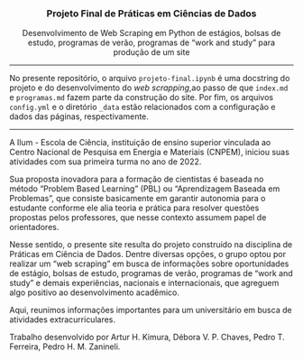 <div align="center">
  <h3>Projeto Final de Práticas em Ciências de Dados</h3>
  
  Desenvolvimento de Web Scraping em Python de estágios, bolsas de estudo, programas de verão, programas de “work and study” para produção de um site

</div>

---

No presente repositório, o arquivo `projeto-final.ipynb` é uma docstring do projeto e do desenvolvimento do *web scrapping*,ao passo de que `index.md` e `programas.md` fazem parte da construção do site. Por fim, os arquivos `config.yml` e o diretório `_data` estão relacionados com a configuração e dados das páginas, respectivamente. 

---

A Ilum - Escola de Ciência, instituição de ensino superior vinculada ao Centro Nacional de Pesquisa em Energia e Materiais (CNPEM), iniciou suas atividades com sua primeira turma no ano de 2022.

Sua proposta inovadora para a formação de cientistas é baseada no método “Problem Based Learning” (PBL) ou “Aprendizagem Baseada em Problemas”, que consiste basicamente em garantir autonomia para o estudante conforme ele alia teoria e prática para resolver questões propostas pelos professores, que nesse contexto assumem papel de orientadores.

Nesse sentido, o presente site resulta do projeto construído na disciplina de Práticas em Ciência de Dados. Dentre diversas opções, o grupo optou por realizar um “web scraping” em busca de informações sobre oportunidades de estágio, bolsas de estudo, programas de verão, programas de “work and study” e demais experiências, nacionais e internacionais, que agreguem algo positivo ao desenvolvimento acadêmico.

Aqui, reunimos informações importantes para um universitário em busca de atividades extracurriculares.

Trabalho desenvolvido por Artur H. Kimura, Débora V. P. Chaves, Pedro T. Ferreira, Pedro H. M. Zanineli.

